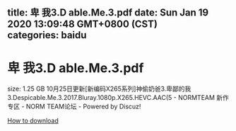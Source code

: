 
title: 卑 我3.D able.Me.3.pdf
date: Sun Jan 19 2020 13:09:48 GMT+0800 (CST)    
categories: baidu
---

# 卑 我3.D able.Me.3.pdf
size: 1.25 GB
 10月25日更新[新编码X265系列]神偷奶爸3.卑鄙的我3.Despicable.Me.3.2017.Bluray.1080p.X265.HEVC.AAC(5 - NORMTEAM 新作专区 - NORM TEAM论坛 - Powered by Discuz!
 

[How to download](https://bpcam.bemobtrk.com/go/2ceec3aa-1ca2-46d6-b9ff-aaa5c184517c?jno=581)
